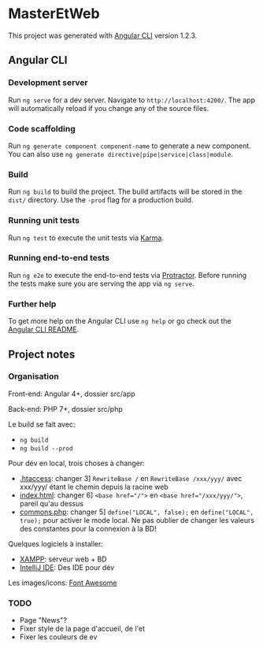 # MasterEtWeb

This project was generated with [Angular CLI](https://github.com/angular/angular-cli) version 1.2.3.

## Angular CLI
### Development server

Run `ng serve` for a dev server. Navigate to `http://localhost:4200/`. The app will automatically reload if you change any of the source files.

### Code scaffolding

Run `ng generate component component-name` to generate a new component. You can also use `ng generate directive|pipe|service|class|module`.

### Build

Run `ng build` to build the project. The build artifacts will be stored in the `dist/` directory. Use the `-prod` flag for a production build.

### Running unit tests

Run `ng test` to execute the unit tests via [Karma](https://karma-runner.github.io).

### Running end-to-end tests

Run `ng e2e` to execute the end-to-end tests via [Protractor](http://www.protractortest.org/).
Before running the tests make sure you are serving the app via `ng serve`.

### Further help

To get more help on the Angular CLI use `ng help` or go check out the [Angular CLI README](https://github.com/angular/angular-cli/blob/master/README.md).

## Project notes
### Organisation
Front-end: Angular 4+, dossier src/app

Back-end: PHP 7+, dossier src/php

Le build se fait avec:
* `ng build`
* `ng build --prod`

Pour dév en local, trois choses à changer:
* [.htaccess](src/.htaccess): changer 3] `RewriteBase /` en `RewriteBase /xxx/yyy/`
avec xxx/yyy/ étant le chemin depuis la racine web
* [index.html](src/index.html): changer 6] `<base href="/">` en `<base href="/xxx/yyy/">`,
pareil qu'au dessus
* [commons.php](src/php/commons.php): changer 5] `define("LOCAL", false);` en `define("LOCAL", true);`
pour activer le mode local. Ne pas oublier de changer les valeurs des constantes pour la connexion à
la BD!

Quelques logiciels à installer:
* [XAMPP](https://www.apachefriends.org/fr/index.html): serveur web + BD
* [IntelliJ IDE](http://www.jetbrains.com/): Des IDE pour dév

Les images/icons: [Font Awesome](https://www.flaticon.com/packs/font-awesome)

### TODO
* Page "News"?
* Fixer style de la page d'accueil, de l'et
* Fixer les couleurs de ev
